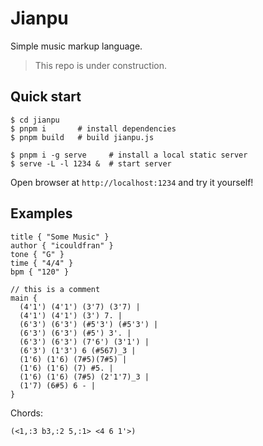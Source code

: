 # Jianpu

Simple music markup language.

> This repo is under construction.

## Quick start

    $ cd jianpu
    $ pnpm i       # install dependencies
    $ pnpm build   # build jianpu.js

    $ pnpm i -g serve     # install a local static server
    $ serve -L -l 1234 &  # start server

Open browser at `http://localhost:1234` and try it yourself!

## Examples

```text
title { "Some Music" }
author { "icouldfran" }
tone { "G" }
time { "4/4" }
bpm { "120" }

// this is a comment
main {
  (4'1') (4'1') (3'7) (3'7) |
  (4'1') (4'1') (3') 7. |
  (6'3') (6'3') (#5'3') (#5'3') |
  (6'3') (6'3') (#5') 3'. |
  (6'3') (6'3') (7'6') (3'1') |
  (6'3') (1'3') 6 (#567)_3 |
  (1'6) (1'6) (7#5)(7#5) |
  (1'6) (1'6) (7) #5. |
  (1'6) (1'6) (7#5) (2'1'7)_3 |
  (1'7) (6#5) 6 - |
}
```

Chords:
```text
(<1,:3 b3,:2 5,:1> <4 6 1'>)
```